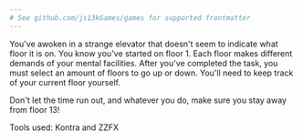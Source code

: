 ```yaml
---
# See github.com/js13kGames/games for supported frontmatter
---
```

You've awoken in a strange elevator that doesn't seem to indicate what floor it is on.  You know you've started on floor 1.  Each floor makes different demands of your mental facilities.  After you've completed the task, you must select an amount of floors to go up or down.  You'll need to keep track of your current floor yourself. 

Don't let the time run out, and whatever you do, make sure you stay away from floor 13!

Tools used: Kontra and ZZFX